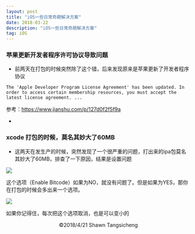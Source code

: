 ```yaml
---
layout: post
title: "iOS一些日常奇葩解决方案"
date: 2018-03-22
description: "iOS一些日常奇葩解决方案"
tag: iOS
---
```


### 苹果更新开发者程序许可协议导致问题

* 前两天在打包的时候突然除了这个错，后来发现原来是苹果更新了开发者程序协议

```
The 'Apple Developer Program License Agreement' has been updated. In order to access certain membership resources, you must accept the latest license agreement. ...

```
参考：https://www.jianshu.com/p/127d0f2f5f9a


*

### xcode 打包的时候，莫名其妙大了60MB

* 这两天在发生产的时候，突然发现了一个很严重的问题，打出来的ipa包莫名其妙大了60MB，排查了一下原因，结果是设置问题

![](https://ws1.sinaimg.cn/large/006tNbRwgy1fxy9z8mu9nj30vf0l33z2.jpg)

这个选项（Enable Bitcode）如果为NO，就没有问题了。但是如果为YES，那你在打包的时候会多出来一个选项。


![](https://ws3.sinaimg.cn/large/006tNbRwgy1fxya5y5pgpj30uz0n8gnm.jpg)


如果你记得住，每次把这个选项取消，也是可以变小的




<center>&copy;2018/4/21 Shawn Tangsicheng</center>
